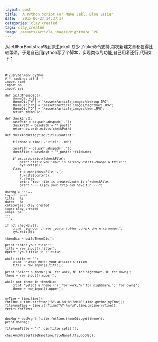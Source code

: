 ```yaml
---
layout: post
title:  A Python Script For Make Jekll Blog Easier
date:   2015-06-23 14:37:17
categories: clay_created
tags: clay_created
image: /assets/article_images/nightmare.JPG
---
```

从jekllForBootstrap转到原生jekyll,缺少了rake命令支持,每次新建文章都显得比较繁琐。于是自己用python写了个脚本，实现类似的功能,自己用着还行,代码如下：
<code>

    #!/usr/bin/env python
    #-*- coding: utf-8 -*-
    import time
    import os
    import sys

    def buildThemeDic():
        themeDic = {};
        themeDic["W"] = "/assets/article_images/desktop.JPG";
        themeDic["N"] = "/assets/article_images/nightmare.JPG";
        themeDic["D"] = "/assets/article_images/dawn.JPG";
        return themeDic;

    def checkEnv():
        basePath = os.path.abspath('.');
        checkPath = basePath + "/_posts"
        return os.path.exists(checkPath);

    def checkAndWrite(time,title,content):

        fileName = time+'-'+title+'.md';

        basePath = os.path.abspath('.');
        checkFile = basePath + "/_posts/"+fileName;

        if os.path.exists(checkFile):
            print "title you input is already exists,change a title!";
            sys.exit(0);
        else:
            f = open(checkFile,'w');
            f.write(content);
            f.close;
            print "Your file is created,path is :"+checkFile;
            print "~~~ Enjoy your trip and have fun ~~~";

    docMsg = '''---
    layout: post
    title:  %s
    date:   %s
    categories: clay_created
    tags: clay_created
    image: %s
    ---
    ''';

    if not checkEnv():
        print "you don't have _posts folder ,check the environment";
        sys.exit(0);

    themeDic = buildThemeDic();

    print "Enter your title:";
    title = raw_input().title();
    #print "your title is :"+title;

    while title == "":
        print "Please enter your article's title:"
        title = raw_input().title();

    print "Select a theme:('W' for work,'N' for nightmare,'D' for dawn)";
    theme = raw_input().upper();

    while not theme in themeDic:
        print "Select a theme:('W' for work,'N' for nightmare,'D' for dawn)";
        theme = raw_input().upper();


    myTime = time.time();
    fmtTime = time.strftime("%Y-%m-%d %H:%M:%S",time.gmtime(myTime));
    fileNameTime = time.strftime("%Y-%m-%d",time.gmtime(myTime));
    #print fmtTime;


    docMsg = docMsg % (title,fmtTime,themeDic.get(theme));
    print docMsg;

    fileNameTitle = "-".join(title.split());

    checkAndWrite(fileNameTime,fileNameTitle,docMsg);

</code>
